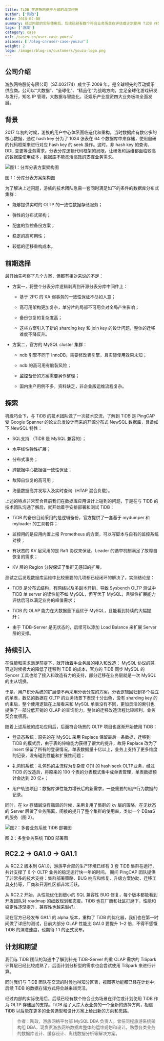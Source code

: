 ```yaml
---
title: TiDB 在游族网络平台部的深度应用
author: ['陶政']
date: 2018-02-08
summary: 经过内部的实际使用后，后续已经有数个符合业务场景在评估或计划使用 TiDB 作为 OLTP 存储层的支撑。
tags: ['游戏']
category: case
url: /cases-cn/user-case-youzu/
aliases: ['/blog-cn/user-case-youzu/']
weight: 2
logo: /images/blog-cn/customers/youzu-logo.png
---
```


## 公司介绍  

游族网络股份有限公司（SZ.002174）成立于 2009 年，是全球领先的互动娱乐供应商。公司以“大数据”、“全球化”、“精品化”为战略方向，立足全球化游戏研发与发行，知名 IP 管理，大数据与智能化，泛娱乐产业投资四大业务板块全面发展。

## 背景

2017 年初的时候，游族的用户中心体系面临迭代和重构，当时数据库有数亿多的核心数据，通过 hash key 分为了 1024 张表在 64 个数据库中来存储，使用自研的代码框架来进行对应 hash key 的 seek 操作。这时，非 hash key 的查询、DDL 变更等业务需求，分表分库逻辑代码框架的局限，让研发和运维都面临较高的数据库使用成本，数据库不能灵活高效的支撑业务需求。

![图1：分库分表方案架构图](https://download.pingcap.com/images/blog/user-case-youzu/1.png)

<div class="caption-center">图 1：分库分表方案架构图</div>

为了解决上述问题，游族的技术团队急需一套同时满足如下的条件的数据库分布式集群：

+ 能够提供实时的 OLTP 的一致性数据存储服务；

+ 弹性的分布式架构；

+ 配套的监控备份方案；

+ 稳定的高可用性；

+ 较低的迁移重构成本。

## 前期选择

最开始先考察了几个方案，但都有相对来说的不足：

+ 方案一，将整个分表分库逻辑剥离到开源分表分库中间件上：

    - 基于 2PC 的 XA 弱事务的一致性保证不尽如人意；

    - 高可用架构更加复杂，单分片的局部不可用会对全局产生影响；

    - 备份恢复的复杂度高；

    - 这些方案引入了新的 sharding key 和 join key 的设计问题，整体的迁移难度不降反升。

+ 方案二，官方的 MySQL cluster 集群：

    - ndb 引擎不同于 InnoDB，需要修改表引擎，且实际使用效果未知；

    - ndb 的高可用有脑裂风险；

    - 监控备份的方案需要另作整理；

    - 国内生产用例不多，资料缺乏，非企业版运维流程复杂。

## 探索

机缘巧合下，与 TiDB 的技术团队做了一次技术交流，了解到 TiDB 是 PingCAP 受 Google Spanner 的论文启发设计而来的开源分布式 NewSQL 数据库，具备如下 NewSQL 特性：

+ SQL支持 （TiDB 是 MySQL 兼容的）；

+ 水平线性弹性扩展；

+ 分布式事务；

+ 跨数据中心数据强一致性保证；

+ 故障自恢复的高可用；

+ 海量数据高并发写入及实时查询（HTAP 混合负载）。

上述的特点非常契合目前我们在数据库应用设计上碰到的问题，于是在与 TiDB 的技术团队沟通了解后，就开始着手安排部署和测试 TiDB：

+ TiDB 的备份目前采用的是逻辑备份，官方提供了一套基于 mydumper 和 myloader 的工具套件；

+ 监控用的是应用内置上报 Prometheus 的方案，可以写脚本与自有的监控系统对接；

+ 有状态的 KV 层采用的是 Raft 协议来保证，Leader 的选举机制满足了故障自恢复的需求；

+ KV 层的 Region 分裂保证了集群无感知的扩展。

测试之后发现数据库运维中比较重要的几项都已经闭环的解决了，实测结论是：

+ TiDB 是分布式结构，有网络以及多副本开销，导致 Sysbench OLTP 测试中 TiDB 单 server 的读性能不如 MySQL，但写优于 MySQL，且弹性扩展能力评估后可以满足业务的峰值需求；

+ TiDB 的 OLAP 能力在大数据量下远优于 MySQL，且能看到持续的大幅提升；

+ 由于 TiDB-Server 是无状态的，后续可以添加 Load Balance 来扩展 Server 层的支撑。

## 持续引入

在性能和需求满足前提下，就开始着手业务层的接入和改造： MySQL 协议的兼容这时候极大的降低了迁移到 TiDB 的成本，官方的 TiDB 同步 MySQL 的 Syncer 工具也给了接入和改造有力的支持，部分迁移在业务层就是一次 MySQL 的主从切换。

于是，用户积分系统的扩展便不再采用分表分库的方案，分表逻辑回归到多个独立的单表，数亿的数据在 OLTP 的业务场景下表现十分出色，没有 sharding key 的约束后，整个使用逻辑在上层看来和 MySQL 单表没有不同，更加灵活的索引也提供了一部分低开销的 OLAP 的查询能力，整体的迁移改造流程比较顺利，业务契合度很高。

随着上述系统的成功应用后，后面符合场景的 OLTP 项目也逐渐开始使用 TiDB：

+ 登录态系统：原先的在 MySQL 采用 Replace 保留最后一条数据，迁移到 TiDB 的模式后，由于表的伸缩能力获得了很大的提升，故将 Replace 改为了 Insert 保留了所有的登录情况，单表数据量十亿以上，业务上支持了更多维度的记录，没有碰到性能和扩展性问题；

+ 礼包码系统：礼包码的主流程为复杂度 O(1) 的 hash seek OLTP业务，经过 TiDB 的改造后，将原来的 100 个表的分表模式集中成单表管理，单表数据预计会达到 20 亿+；

+ 用户轨迹项目：数据库弹性能力增长后的新需求，一些重要的用户行为数据的记录。

同时，在 kv 存储层没有瓶颈的时候，采用复用了集群的 kv 层的策略，在无状态的 Server 层做了业务隔离，间接的提升了整个集群的使用率，类似一个 DBaaS 的服务（图 2）。

![图2：多套业务系统 TiDB 部署图](https://download.pingcap.com/images/blog/user-case-youzu/2.png)

<div class="caption-center">图 2：多套业务系统 TiDB 部署图</div>

## RC2.2 -> GA1.0 -> GA1.1

从 RC2.2 版本到 GA1.0，游族平台部的生产环境已经有 3 套 TiDB 集群在运行，共计支撑了 6 个 OLTP 业务的稳定运行快一年的时间。 期间 PingCAP 团队提供了非常多的技术支持：集群部署策略、BUG 响应和修复、升级方案协助、迁移工具支持等，厂商和开源社区都非常活跃。

从 RC2.2 开始，从性能优化到细小的 SQL 兼容性 BUG 修复，每个版本都能看到开发团队对  roadmap 的细致规划和态度。TiDB 也在厂商和社区打磨下，性能和稳定性逐渐提升，兼容性也越来越好。

现在官方已经发布 GA1.1 的 alpha 版本，重构了 TiDB 的优化器，我们也在第一时间做了详细的测试，目前大部分 OLAP 性能比 GA1.0 要提升 1~2 倍，不得不感慨 TiDB 的演进速度，也期待 1.1 的正式发布。

## 计划和期望

我们与 TiDB 团队的沟通中了解到补充 TiDB-Server 的重 OLAP 需求的 TiSpark 计算层已经比较成熟了，后面计划分析型的需求也会尝试使用 TiSpark 来进行计算。

同时我们与 TiDB 团队在交流的时候也得知分区表，视图等功能都已经在计划中，后续 TiDB 的数据存储方式将会越来越灵活。

经过内部的实际使用后，后续已经有数个符合业务场景在评估或计划使用 TiDB 作为 OLTP 存储层的支撑。TiDB 给了大库大表业务的一个全新的选择方向，相信 TiDB 以后能在更多的业务选型和设计方案上给出新的方向和思路。

> 作者：陶政，游族网络平台部 MySQL DBA 负责人。曾任同程旅游系统架构组 DBA，现负责游族网络数据库整体的运维规划和设计。熟悉各类业务的数据库设计、缓存设计、离线数据分析等解决方案。




